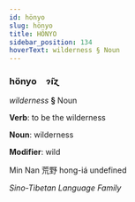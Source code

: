 ```yaml
---
id: hönyo
slug: hönyo
title: HÖNYO
sidebar_position: 134
hoverText: wilderness § Noun
---
```


### hönyo&emsp;<span kind="abugida">ɂ̃ıɀ</span>

*wilderness* **§** Noun

**Verb**: to be the wilderness

**Noun**: wilderness

**Modifier**: wild

Min Nan 荒野 hong-iá undefined

*Sino-Tibetan Language Family*